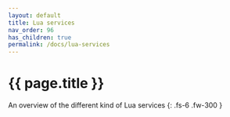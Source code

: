 ```yaml
---
layout: default
title: Lua services
nav_order: 96
has_children: true
permalink: /docs/lua-services
---
```


# {{ page.title }}

An overview of the different kind of Lua services
{: .fs-6 .fw-300 }
